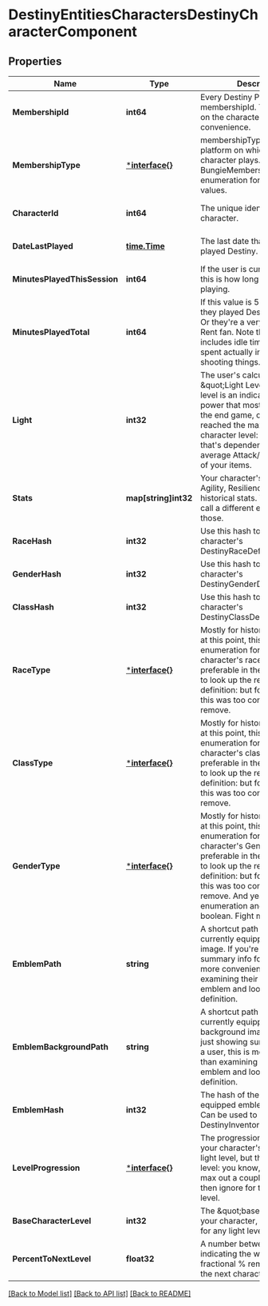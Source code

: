 # DestinyEntitiesCharactersDestinyCharacterComponent

## Properties
Name | Type | Description | Notes
------------ | ------------- | ------------- | -------------
**MembershipId** | **int64** | Every Destiny Profile has a membershipId. This is provided on the character as well for convenience. | [optional] [default to null]
**MembershipType** | [***interface{}**](interface{}.md) | membershipType tells you the platform on which the character plays. Examine the BungieMembershipType enumeration for possible values. | [optional] [default to null]
**CharacterId** | **int64** | The unique identifier for the character. | [optional] [default to null]
**DateLastPlayed** | [**time.Time**](time.Time.md) | The last date that the user played Destiny. | [optional] [default to null]
**MinutesPlayedThisSession** | **int64** | If the user is currently playing, this is how long they&#39;ve been playing. | [optional] [default to null]
**MinutesPlayedTotal** | **int64** | If this value is 525,600, then they played Destiny for a year. Or they&#39;re a very dedicated Rent fan. Note that this includes idle time, not just time spent actually in activities shooting things. | [optional] [default to null]
**Light** | **int32** | The user&#39;s calculated \&quot;Light Level\&quot;. Light level is an indicator of your power that mostly matters in the end game, once you&#39;ve reached the maximum character level: it&#39;s a level that&#39;s dependent on the average Attack/Defense power of your items. | [optional] [default to null]
**Stats** | **map[string]int32** | Your character&#39;s stats, such as Agility, Resilience, etc... *not* historical stats.  You&#39;ll have to call a different endpoint for those. | [optional] [default to null]
**RaceHash** | **int32** | Use this hash to look up the character&#39;s DestinyRaceDefinition. | [optional] [default to null]
**GenderHash** | **int32** | Use this hash to look up the character&#39;s DestinyGenderDefinition. | [optional] [default to null]
**ClassHash** | **int32** | Use this hash to look up the character&#39;s DestinyClassDefinition. | [optional] [default to null]
**RaceType** | [***interface{}**](interface{}.md) | Mostly for historical purposes at this point, this is an enumeration for the character&#39;s race.  It&#39;ll be preferable in the general case to look up the related definition: but for some people this was too convenient to remove. | [optional] [default to null]
**ClassType** | [***interface{}**](interface{}.md) | Mostly for historical purposes at this point, this is an enumeration for the character&#39;s class.  It&#39;ll be preferable in the general case to look up the related definition: but for some people this was too convenient to remove. | [optional] [default to null]
**GenderType** | [***interface{}**](interface{}.md) | Mostly for historical purposes at this point, this is an enumeration for the character&#39;s Gender.  It&#39;ll be preferable in the general case to look up the related definition: but for some people this was too convenient to remove. And yeah, it&#39;s an enumeration and not a boolean. Fight me. | [optional] [default to null]
**EmblemPath** | **string** | A shortcut path to the user&#39;s currently equipped emblem image. If you&#39;re just showing summary info for a user, this is more convenient than examining their equipped emblem and looking up the definition. | [optional] [default to null]
**EmblemBackgroundPath** | **string** | A shortcut path to the user&#39;s currently equipped emblem background image. If you&#39;re just showing summary info for a user, this is more convenient than examining their equipped emblem and looking up the definition. | [optional] [default to null]
**EmblemHash** | **int32** | The hash of the currently equipped emblem for the user. Can be used to look up the DestinyInventoryItemDefinition. | [optional] [default to null]
**LevelProgression** | [***interface{}**](interface{}.md) | The progression that indicates your character&#39;s level. Not their light level, but their character level: you know, the thing you max out a couple hours in and then ignore for the sake of light level. | [optional] [default to null]
**BaseCharacterLevel** | **int32** | The \&quot;base\&quot; level of your character, not accounting for any light level. | [optional] [default to null]
**PercentToNextLevel** | **float32** | A number between 0 and 100, indicating the whole and fractional % remaining to get to the next character level. | [optional] [default to null]

[[Back to Model list]](../README.md#documentation-for-models) [[Back to API list]](../README.md#documentation-for-api-endpoints) [[Back to README]](../README.md)


